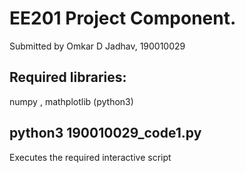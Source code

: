 # EE201 Project Component.
Submitted by Omkar D Jadhav, 190010029

## Required libraries:
numpy , mathplotlib (python3)

## python3 190010029_code1.py
Executes the required interactive script


